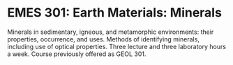 # EMES 301: Earth Materials: Minerals

Minerals in sedimentary, igneous, and metamorphic environments: their properties, occurrence, and uses. Methods of identifying minerals, including use of optical properties. Three lecture and three laboratory hours a week. Course previously offered as GEOL 301.
